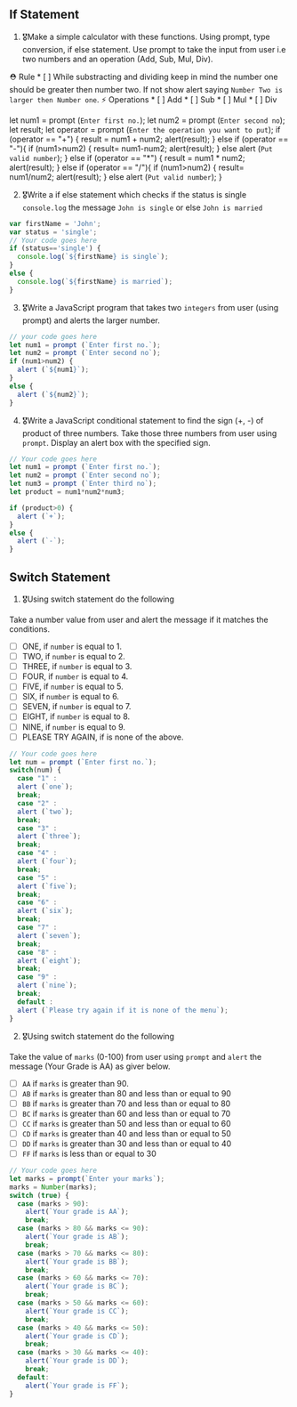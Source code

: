 ## If Statement
1.  🎖Make a simple calculator with these functions. Using prompt, type conversion, if else statement. Use prompt to take the input from user i.e two numbers and an operation (Add, Sub, Mul, Div).

  ⛑ Rule
    * [ ] While substracting and dividing keep in mind the number one should be greater then number two. If not show alert saying `Number Two is larger then Number one`.
  ⚡️ Operations
    * [ ] Add
    * [ ] Sub
    * [ ] Mul
    * [ ] Div

let num1 = prompt (`Enter first no.`);
let num2 = prompt (`Enter second no`);
let result;
let operator = prompt (`Enter the operation you want to put`);
if (operator == "+") {
result = num1 + num2;
alert(result);
}
else if (operator == "-"){
	if (num1>num2) {
  result= num1-num2;
  alert(result);
} else alert (`Put valid number`);
}
else if (operator == "*") {
result = num1 * num2;
alert(result);
}
else if (operator == "/"){
	if (num1>num2) {
  result= num1/num2;
  alert(result);
} else alert (`Put valid number`);
}


2. 🎖Write a if else statement which checks if the status is single `console.log` the message `John is single` or else `John is married`
```js
var firstName = 'John';
var status = 'single';
// Your code goes here
if (status=='single') {
  console.log(`${firstName} is single`);
}
else {
  console.log(`${firstName} is married`);
}
```

3. 🎖Write a JavaScript program that takes two `integers` from user (using prompt) and alerts the larger number.
```js
// your code goes here
let num1 = prompt (`Enter first no.`);
let num2 = prompt (`Enter second no`);
if (num1>num2) {
  alert (`${num1}`);
}
else {
  alert (`${num2}`);
}

```
4. 🎖Write a JavaScript conditional statement to find the sign (+, -) of product of three numbers. Take those three numbers from user using `prompt`. Display an alert box with the specified sign.

```js
// Your code goes here
let num1 = prompt (`Enter first no.`);
let num2 = prompt (`Enter second no`);
let num3 = prompt (`Enter third no`);
let product = num1*num2*num3;

if (product>0) {
  alert (`+`);
}
else {
  alert (`-`);
}

```

## Switch Statement

1. 🎖Using switch statement do the following

Take a number value from user and alert the message if it matches the conditions.
* [ ] ONE, if `number` is equal to 1.
* [ ] TWO, if `number` is equal to 2.
* [ ] THREE, if `number` is equal to 3.
* [ ] FOUR, if `number` is equal to 4.
* [ ] FIVE, if `number` is equal to 5.
* [ ] SIX, if `number` is equal to 6.
* [ ] SEVEN, if `number` is equal to 7.
* [ ] EIGHT, if `number` is equal to 8.
* [ ] NINE, if `number` is equal to 9.
* [ ] PLEASE TRY AGAIN, if  is none of the above.
```js
// Your code goes here
let num = prompt (`Enter first no.`);
switch(num) {
  case "1" : 
  alert (`one`);
  break;
  case "2" : 
  alert (`two`);
  break;
  case "3" : 
  alert (`three`);
  break;
  case "4" : 
  alert (`four`);
  break;
  case "5" : 
  alert (`five`);
  break;
  case "6" : 
  alert (`six`);
  break;
  case "7" : 
  alert (`seven`);
  break;
  case "8" : 
  alert (`eight`);
  break;
  case "9" : 
  alert (`nine`);
  break;
  default : 
  alert (`Please try again if it is none of the menu`);
}
```

2. 🎖Using switch statement do the following

Take the value of `marks` (0-100) from user using `prompt` and `alert` the message (Your Grade is AA) as giver below.
* [ ] `AA` if `marks` is greater than 90.
* [ ] `AB` if `marks` is greater than 80 and less than or equal to 90
* [ ] `BB` if `marks` is greater than 70 and less than or equal to 80
* [ ] `BC` if `marks` is greater than 60 and less than or equal to 70
* [ ] `CC` if `marks` is greater than 50 and less than or equal to 60
* [ ] `CD` if `marks` is greater than 40 and less than or equal to 50
* [ ] `DD` if `marks` is greater than 30 and less than or equal to 40
* [ ] `FF` if `marks` is less than or equal to 30
```js
// Your code goes here
let marks = prompt(`Enter your marks`);
marks = Number(marks);
switch (true) {
  case (marks > 90):
    alert(`Your grade is AA`);
    break;
  case (marks > 80 && marks <= 90):
    alert(`Your grade is AB`);
    break;
  case (marks > 70 && marks <= 80):
    alert(`Your grade is BB`);
    break;
  case (marks > 60 && marks <= 70):
    alert(`Your grade is BC`);
    break;
  case (marks > 50 && marks <= 60):
    alert(`Your grade is CC`);
    break;
  case (marks > 40 && marks <= 50):
    alert(`Your grade is CD`);
    break;
  case (marks > 30 && marks <= 40):
    alert(`Your grade is DD`);
    break;
  default:
    alert(`Your grade is FF`);
}

```